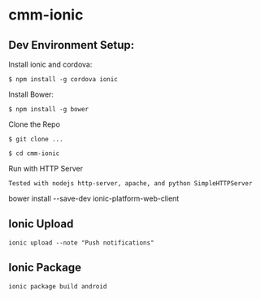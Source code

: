# cmm-ionic

## Dev Environment Setup:
Install ionic and cordova:
```
$ npm install -g cordova ionic

```
Install Bower:
```
$ npm install -g bower

```
Clone the Repo
```
$ git clone ...
```
```
$ cd cmm-ionic
```
Run with HTTP Server
```
Tested with nodejs http-server, apache, and python SimpleHTTPServer
```


bower install --save-dev ionic-platform-web-client

## Ionic Upload
```
ionic upload --note "Push notifications"
```

## Ionic Package
```
ionic package build android
```